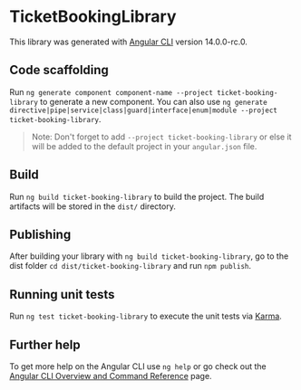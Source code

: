 # TicketBookingLibrary

This library was generated with [Angular CLI](https://github.com/angular/angular-cli) version 14.0.0-rc.0.

## Code scaffolding

Run `ng generate component component-name --project ticket-booking-library` to generate a new component. You can also use `ng generate directive|pipe|service|class|guard|interface|enum|module --project ticket-booking-library`.
> Note: Don't forget to add `--project ticket-booking-library` or else it will be added to the default project in your `angular.json` file. 

## Build

Run `ng build ticket-booking-library` to build the project. The build artifacts will be stored in the `dist/` directory.

## Publishing

After building your library with `ng build ticket-booking-library`, go to the dist folder `cd dist/ticket-booking-library` and run `npm publish`.

## Running unit tests

Run `ng test ticket-booking-library` to execute the unit tests via [Karma](https://karma-runner.github.io).

## Further help

To get more help on the Angular CLI use `ng help` or go check out the [Angular CLI Overview and Command Reference](https://angular.io/cli) page.
